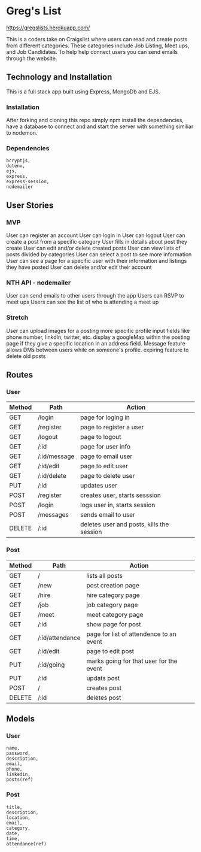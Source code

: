 # Greg's List

https://gregslists.herokuapp.com/

This is a coders take on Craigslist where users can read and create posts from different categories. These categories include Job Listing, Meet ups, and Job Candidates. To help help connect users you can send emails through the website.

## Technology and Installation

This is a full stack app built using Express, MongoDb and EJS.

### Installation

After forking and cloning this repo simply npm install the dependencies, have a database to connect and and start the server with something similiar to nodemon.

### Dependencies

```
bcryptjs,
dotenv,
ejs,
express,
express-session,
nodemailer
```

## User Stories

### MVP

User can register an account
User can login in
User can logout
User can create a post from a specific category
User fills in details about post they create
User can edit and/or delete created posts
User can view lists of posts divided by categories
User can select a post to see more information
User can see a page for a specific user with their information and listings they have posted
User can delete and/or edit their account

### NTH API - nodemailer

User can send emails to other users through the app
Users can RSVP to meet ups
Users can see the list of who is attending a meet up

### Stretch

User can upload images for a posting
more specific profile input fields like phone number, linkdIn, twitter, etc.
display a googleMap within the posting page if they give a specific location in an address field.
Message feature allows DMs between users while on someone's profile.
expiring feature to delete old posts 

## Routes

### User

| Method | Path | Action|
|--------|------|-------|
| GET | /login | page for loging in |
| GET | /register | page to register a user |
| GET | /logout | page to logout |
| GET | /:id | page for user info |
| GET | /:id/message | page to email user |
| GET | /:id/edit | page to edit user |
| GET | /:id/delete | page to delete user |
| PUT | /:id | updates user |
| POST | /register | creates user, starts sesssion |
| POST | /login | logs user in, starts session |
| POST | /messages | sends email to user |
| DELETE | /:id | deletes user and posts, kills the session |

### Post

| Method | Path | Action|
|--------|------|-------|
| GET | / | lists all posts |
| GET | /new | post creation page |
| GET | /hire | hire category page |
| GET | /job | job category page |
| GET | /meet | meet category page |
| GET | /:id | show page for post |
| GET | /:id/attendance | page for list of attendence to an event |
| GET | /:id/edit | page to edit post |
| PUT | /:id/going | marks going for that user for the event |
| PUT | /:id | updats post |
| POST | / | creates post |
| DELETE | /:id | deletes post |

## Models

### User

```
name,
password,
description,
email,
phone,
linkedin,
posts(ref)
```

### Post

```
title,
description,
location,
email,
category,
date,
time,
attendance(ref)
```
